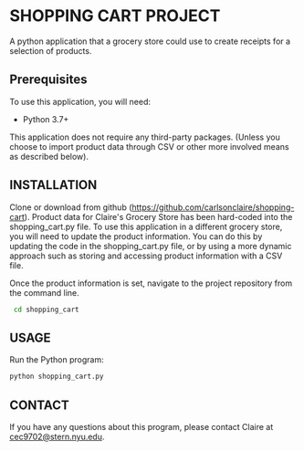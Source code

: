 

# SHOPPING CART PROJECT
A python application that a grocery store could use to create receipts for a selection of products.

## Prerequisites
To use this application, you will need:

  + Python 3.7+

This application does not require any third-party packages. (Unless you choose to import product data through CSV or other more involved means as described below).

## INSTALLATION
 Clone or download from github (https://github.com/carlsonclaire/shopping-cart). Product data for Claire's Grocery Store has been hard-coded into the shopping_cart.py file. To use this application in a different grocery store, you will need to update the product information. You can do this by updating the code in the shopping_cart.py file, or by using a more dynamic approach such as storing and accessing product information with a CSV file.

Once the product information is set, navigate to the project repository from the command line.

```sh
 cd shopping_cart
 ```

 ## USAGE
 Run the Python program:

 ```py
 python shopping_cart.py
 ```
 ## CONTACT
If you have any questions about this program, please contact Claire at cec9702@stern.nyu.edu.
